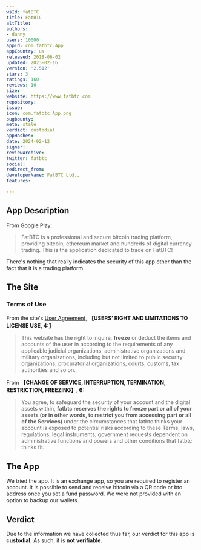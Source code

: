 ```yaml
---
wsId: fatBTC
title: FatBTC
altTitle: 
authors:
- danny
users: 10000
appId: com.fatbtc.App
appCountry: us
released: 2018-06-02
updated: 2023-02-16
version: '2.512'
stars: 3
ratings: 160
reviews: 10
size: 
website: https://www.fatbtc.com
repository: 
issue: 
icon: com.fatbtc.App.png
bugbounty: 
meta: stale
verdict: custodial
appHashes: 
date: 2024-02-12
signer: 
reviewArchive: 
twitter: fatbtc
social: 
redirect_from: 
developerName: FatBTC Ltd.,
features: 

---
```


## App Description
From Google Play:

> FatBTC is a professional and secure bitcoin trading platform, providing bitcoin, ethereum market and hundreds of digital currency trading.
This is the application dedicated to trade on FatBTC!

There's nothing that really indicates the security of this app other than the fact that it is a trading platform.

## The Site

### Terms of Use
From the site's [User Agreement,](https://www.fatbtc.com/service) **【USERS’ RIGHT AND LIMITATIONS TO LICENSE USE, 4:】**

> This website has the right to inquire, **freeze** or deduct the items and accounts of the user in according to the requirements of any applicable judicial organizations, administrative organizations and military organizations, including but not limited to public security organizations, procuratorial organizations, courts, customs, tax authorities and so on.

From **【CHANGE OF SERVICE, INTERRUPTION, TERMINATION, RESTRICTION, FREEZING】, 6:**
> You agree, to safeguard the security of your account and the digital assets within, **fatbtc reserves the rights to freeze part or all of your assets (or in other words, to restrict you from accessing part or all of the Services)** under the circumstances that fatbtc thinks your account is exposed to potential risks according to these Terms, laws, regulations, legal instruments, government requests dependent on administrative functions and powers and other conditions that fatbtc thinks fit.

## The App
We tried the app. It is an exchange app, so you are required to register an account. It is possible to send and receive bitcoin via a QR code or btc address once you set a fund password. We were not provided with an option to backup our wallets.

## Verdict
Due to the information we have collected thus far, our verdict for this app is **custodial.** As such, it is **not verifiable.**


